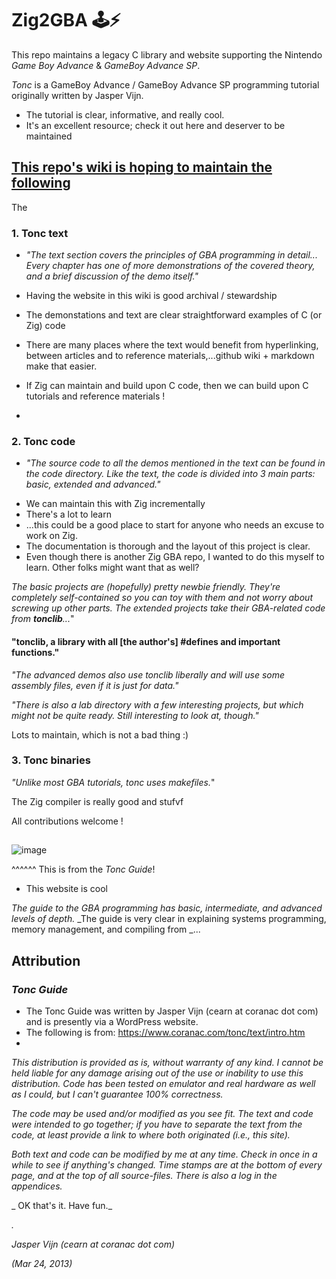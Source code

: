 # Zig2GBA 🕹️⚡

This repo maintains a legacy C library and website supporting the Nintendo _Game Boy Advance_ & _GameBoy Advance SP_. 

_Tonc_ is a GameBoy Advance / GameBoy Advance SP programming tutorial originally written by Jasper Vijn.
  - The tutorial is clear, informative, and really cool.
  - It's an excellent resource; check it out here and deserver to be maintained

## [This repo's wiki is hoping to maintain the following ](https://github.com/ChromiteExabyte/Zig2GBA/wiki)

The 

### 1.  Tonc text
- _"The text section covers the principles of GBA programming in detail... Every chapter has one of more demonstrations of the covered theory, and a brief discussion of the demo itself."_

+ Having the website in this wiki is good archival / stewardship
+ The demonstations and text are clear straightforward examples of C (or Zig) code
+ There are many places where the text would benefit from hyperlinking, between articles and to reference materials,...github wiki + markdown make that easier. 

+ If Zig can maintain and build upon C code, then we can build upon C tutorials and reference materials !
+ 
### 2. Tonc code
- _"The source code to all the demos mentioned in the text can be found in the code directory. Like the text, the code is divided into 3 main parts: basic, extended and advanced."_

+ We can maintain this with Zig incrementally
+ There's a lot to learn
+ ...this could be a good place to start for anyone who needs an excuse to work on Zig.
+   The documentation is thorough and the layout of this project is clear.
+   Even though there is another Zig GBA repo, I wanted to do this myself to learn. Other folks might want that as well?
  
   _The basic projects are (hopefully) pretty newbie friendly. They're completely self-contained so you can toy with them and not worry about screwing up other parts. The extended projects take their GBA-related code from **tonclib**..._"

#### "tonclib, a library with all [the author's] #defines and important functions." 
_"The advanced demos also use tonclib liberally and will use some assembly files, even if it is just for data."_ 

_"There is also a lab directory with a few interesting projects, but which might not be quite ready. Still interesting to look at, though."_

Lots to maintain, which is not a bad thing :)

### 3. Tonc binaries 

_"Unlike most GBA tutorials, tonc uses makefiles._"

The Zig compiler is really good and stufvf



All contributions welcome ! 



## 
![image](https://github.com/user-attachments/assets/eced7658-5edc-4fb2-9e3b-18fb56d3dab8)

^^^^^^ This is from the _Tonc Guide_!
- This website is cool 

_The guide to the GBA programming has basic, intermediate, and advanced levels of depth._
_The guide is very clear in explaining systems programming, memory management, and compiling from 
_...





## Attribution 
### _Tonc Guide_
- The Tonc Guide was written by Jasper Vijn (cearn at coranac dot com) and is presently  via a WordPress website. 
-  The following is from: https://www.coranac.com/tonc/text/intro.htm
-  
_This distribution is provided as is, without warranty of any kind. I cannot be held liable for any damage arising out of the use or inability to use this distribution. Code has been tested on emulator and real hardware as well as I could, but I can't guarantee 100% correctness._

_The code may be used and/or modified as you see fit. The text and code were intended to go together; if you have to separate the text from the code, at least provide a link to where both originated (i.e., this site)._

_Both text and code can be modified by me at any time. Check in once in a while to see if anything's changed. Time stamps are at the bottom of every page, and at the top of all source-files. There is also a log in the appendices._

_ OK that's it. Have fun._

_._

 _Jasper Vijn (cearn at coranac dot com)_
 
_(Mar 24, 2013)_



